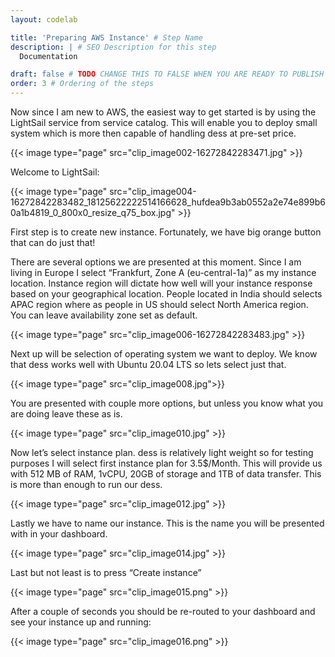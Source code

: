 ```yaml
---
layout: codelab

title: 'Preparing AWS Instance' # Step Name
description: | # SEO Description for this step
  Documentation

draft: false # TODO CHANGE THIS TO FALSE WHEN YOU ARE READY TO PUBLISH THE PAGE
order: 3 # Ordering of the steps
---
```



Now since I am new to AWS, the easiest way to get started is by using the LightSail service from service catalog. This will enable you to deploy small system which is more then capable of handling dess at pre-set price.

{{< image type="page" src="clip_image002-16272842283471.jpg" >}}

Welcome to LightSail:

{{< image type="page" src="clip_image004-16272842283482_18125622222514166628_hufdea9b3ab0552a2e74e899b60a1b4819_0_800x0_resize_q75_box.jpg" >}}

First step is to create new instance. Fortunately, we have big orange button that can do just that!

There are several options we are presented at this moment. Since I am living in Europe I select “Frankfurt, Zone A (eu-central-1a)” as my instance location. Instance region will dictate how well will your instance response based on your geographical location. People located in India should selects APAC region where as people in US should select North America region. You can leave availability zone set as default.

{{< image type="page" src="clip_image006-16272842283483.jpg" >}}

Next up will be selection of operating system we want to deploy. We know that dess works well with Ubuntu 20.04 LTS so lets select just that.

{{< image type="page" src="clip_image008.jpg">}}

You are presented with couple more options, but unless you know what you are doing leave these as is.

{{< image type="page" src="clip_image010.jpg" >}}

Now let’s select instance plan. dess is relatively light weight so for testing purposes I will select first instance plan for 3.5$/Month. This will provide us with 512 MB of RAM, 1vCPU, 20GB of storage and 1TB of data transfer. This is more than enough to run our dess.

{{< image type="page" src="clip_image012.jpg" >}}

Lastly we have to name our instance. This is the name you will be presented with in your dashboard.

{{< image type="page" src="clip_image014.jpg" >}}

Last but not least is to press “Create instance”

{{< image type="page" src="clip_image015.png" >}}

After a couple of seconds you should be re-routed to your dashboard and see your instance up and running:

{{< image type="page" src="clip_image016.png" >}}